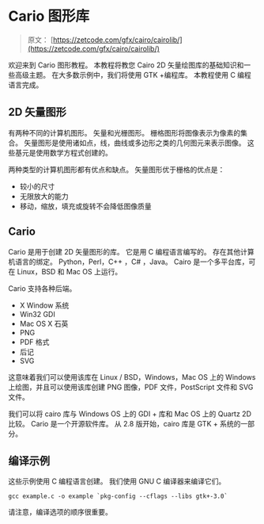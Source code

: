 # Cario 图形库

> 原文： [https://zetcode.com/gfx/cairo/cairolib/](https://zetcode.com/gfx/cairo/cairolib/)

欢迎来到 Cario 图形教程。 本教程将教您 Cairo 2D 矢量绘图库的基础知识和一些高级主题。 在大多数示例中，我们将使用 GTK +编程库。 本教程使用 C 编程语言完成。

## 2D 矢量图形

有两种不同的计算机图形。 矢量和光栅图形。 栅格图形将图像表示为像素的集合。 矢量图形是使用诸如点，线，曲线或多边形之类的几何图元来表示图像。 这些基元是使用数学方程式创建的。

两种类型的计算机图形都有优点和缺点。 矢量图形优于栅格的优点是：

*   较小的尺寸
*   无限放大的能力
*   移动，缩放，填充或旋转不会降低图像质量

## Cario 

Cario 是用于创建 2D 矢量图形的库。 它是用 C 编程语言编写的。 存在其他计算机语言的绑定。 Python，Perl，C++ ，C# ，Java。 Cairo 是一个多平台库，可在 Linux，BSD 和 Mac OS 上运行。

Cario 支持各种后端。

*   X Window 系统
*   Win32 GDI
*   Mac OS X 石英
*   PNG
*   PDF 格式
*   后记
*   SVG

这意味着我们可以使用该库在 Linux / BSD，Windows，Mac OS 上的 Windows 上绘图，并且可以使用该库创建 PNG 图像，PDF 文件，PostScript 文件和 SVG 文件。

我们可以将 cairo 库与 Windows OS 上的 GDI + 库和 Mac OS 上的 Quartz 2D 比较。 Cario 是一个开源软件库。 从 2.8 版开始，cairo 库是 GTK + 系统的一部分。

## 编译示例

这些示例使用 C 编程语言创建。 我们使用 GNU C 编译器来编译它们。

```
gcc example.c -o example `pkg-config --cflags --libs gtk+-3.0` 

```

请注意，编译选项的顺序很重要。
